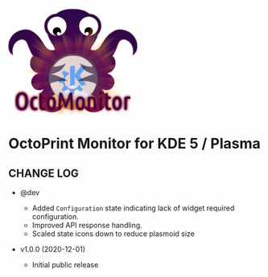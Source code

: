 ![OctoPrint-Monitor](img/logo.png)

# OctoPrint Monitor for KDE 5 / Plasma #

## CHANGE LOG ##

* @dev
   * Added `Configuration` state indicating lack of widget required configuration.
   * Improved API response handling.
   * Scaled state icons down to reduce plasmoid size

* v1.0.0 (2020-12-01)
   * Initial public release

